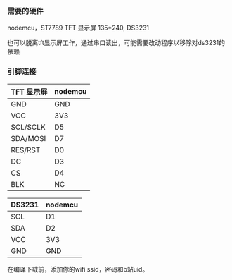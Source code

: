 ### 需要的硬件

nodemcu，ST7789 TFT 显示屏 135*240, DS3231

也可以脱离tft显示屏工作，通过串口读出，可能需要改动程序以移除对ds3231的依赖

### 引脚连接

| TFT 显示屏 | nodemcu |
| ---------- | ------- |
| GND        | GND     |
| VCC        | 3V3     |
| SCL/SCLK   | D5      |
| SDA/MOSI   | D7      |
| RES/RST    | D0      |
| DC         | D3      |
| CS         | D4      |
| BLK        | NC      |

| DS3231 | nodemcu |
| ------ | ------- |
| SCL    | D1      |
| SDA    | D2      |
| VCC    | 3V3     |
| GND    | GND     |

在编译下载前，添加你的wifi ssid，密码和b站uid。